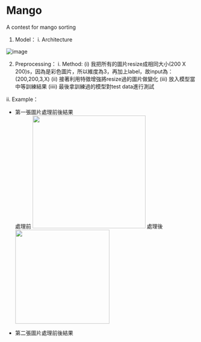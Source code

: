 # Mango
A contest for mango sorting
1.	Model：
  i.	Architecture

![image](https://user-images.githubusercontent.com/58549322/112744493-249be500-8fd3-11eb-9dd0-0d270c1189f0.png)

2.	Preprocessing：
  i.	Method:
  (i) 我把所有的圖片resize成相同大小(200 X 200)s，因為是彩色圖片，所以維度為3，再加上label，故input為：(200,200,3,X)
  (ii) 接著利用特徵增強將resize過的圖片做變化
  (iii) 放入模型當中等訓練結果
  (iiii) 最後拿訓練過的模型對test data進行測試
  
  ii.   Example：
  * 第一張圖片處理前後結果  
  處理前  <img src="https://user-images.githubusercontent.com/58549322/112744660-a80a0600-8fd4-11eb-8ea2-161e01954fcf.png" width="300"/> 處理後<img src="https://user-images.githubusercontent.com/58549322/112744753-6594f900-8fd5-11eb-8f41-2ffff3f3c181.png" width="250"/>



  * 第二張圖片處理前後結果
